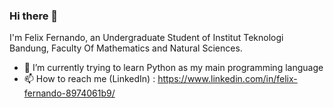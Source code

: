 ### Hi there 👋
I'm Felix Fernando, an Undergraduate Student of Institut Teknologi Bandung, Faculty Of Mathematics and Natural Sciences.
- 🌱 I’m currently trying to learn Python as my main programming language
- 📫 How to reach me (LinkedIn) : https://www.linkedin.com/in/felix-fernando-8974061b9/

<!--
**FelixFern/FelixFern** is a ✨ _special_ ✨ repository because its `README.md` (this file) appears on your GitHub profile.

Here are some ideas to get you started:

- 🔭 I’m currently working on ...
- 
- 👯 I’m looking to collaborate on ...
- 🤔 I’m looking for help with ...
- 💬 Ask me about ...
- 😄 Pronouns: ...
- ⚡ Fun fact: ...
-->
